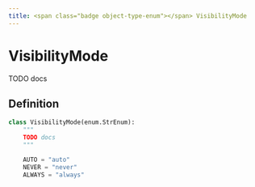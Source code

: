 ```yaml
---
title: <span class="badge object-type-enum"></span> VisibilityMode
---
```

# <span class="badge object-type-enum"></span> VisibilityMode

TODO docs

## Definition

```python
class VisibilityMode(enum.StrEnum):
    """
    TODO docs
    """

    AUTO = "auto"
    NEVER = "never"
    ALWAYS = "always"
```
